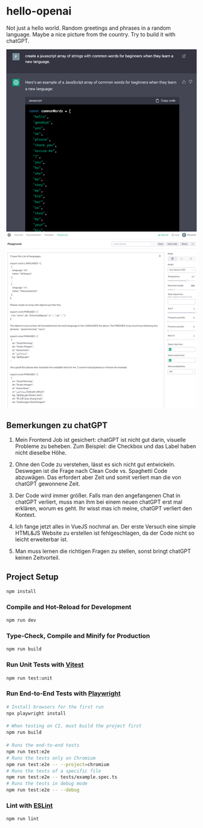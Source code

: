 # hello-openai

Not just a hello world. Random greetings and phrases in a random language. Maybe a nice picture from the country. Try to build it with chatGPT.

![chatGPT example](src/assets/chat-example.png)
![chatGPT example](src/assets/chat-example-2.png)

## Bemerkungen zu chatGPT

1.  Mein Frontend Job ist gesichert: chatGPT ist nicht gut darin, visuelle Probleme zu beheben.
    Zum Beispiel: die Checkbox und das Label haben nicht dieselbe Höhe.

2.  Ohne den Code zu verstehen, lässt es sich nicht gut entwickeln. Deswegen ist die Frage nach
    Clean Code vs. Spaghetti Code abzuwägen. Das erfordert aber Zeit und somit verliert man die von chatGPT gewonnene Zeit.

3.  Der Code wird immer größer. Falls man den angefangenen Chat in chatGPT verliert, muss
    man ihm bei einem neuen chatGPT erst mal erklären, worum es geht. Ihr wisst mas ich meine, chatGPT verliert den Kontext.

4.  Ich fange jetzt alles in VueJS nochmal an. Der erste Versuch eine simple HTML&JS Website zu erstellen ist fehlgeschlagen,
    da der Code nicht so leicht erweiterbar ist.

5.  Man muss lernen die richtigen Fragen zu stellen, sonst bringt chatGPT keinen Zeitvorteil.

## Project Setup

```sh
npm install
```

### Compile and Hot-Reload for Development

```sh
npm run dev
```

### Type-Check, Compile and Minify for Production

```sh
npm run build
```

### Run Unit Tests with [Vitest](https://vitest.dev/)

```sh
npm run test:unit
```

### Run End-to-End Tests with [Playwright](https://playwright.dev)

```sh
# Install browsers for the first run
npx playwright install

# When testing on CI, must build the project first
npm run build

# Runs the end-to-end tests
npm run test:e2e
# Runs the tests only on Chromium
npm run test:e2e -- --project=chromium
# Runs the tests of a specific file
npm run test:e2e -- tests/example.spec.ts
# Runs the tests in debug mode
npm run test:e2e -- --debug
```

### Lint with [ESLint](https://eslint.org/)

```sh
npm run lint
```
